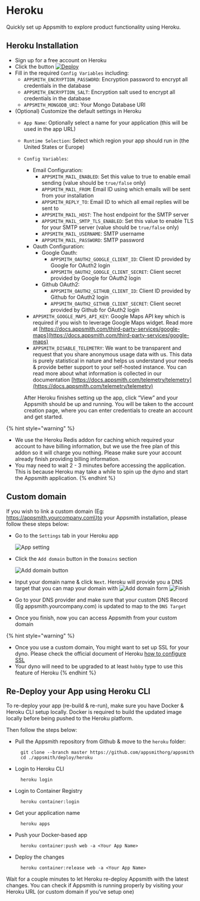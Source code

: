 # Heroku

Quickly set up Appsmith to explore product functionality using Heroku.

## Heroku Installation

* Sign up for a free account on Heroku
* Click the button [![Deploy](https://www.herokucdn.com/deploy/button.svg)](https://heroku.com/deploy?template=https://github.com/appsmithorg/appsmith/tree/master)
* Fill in the required `Config Variables`  including:
  * `APPSMITH_ENCRYPTION_PASSWORD`: Encryption password to encrypt all credentials in the database
  * `APPSMITH_ENCRYPTION_SALT`: Encryption salt used to encrypt all credentials in the database
  * `APPSMITH_MONGODB_URI`: Your Mongo Database URI
* \(Optional\) Customize the default settings in Heroku
  * `App Name`: Optionally select a name for your application \(this will be used in the app URL\)
  * `Runtime Selection`: Select which region your app should run in \(the United States or Europe\)
  * `Config Variables`:

    * Email Configuration:
      * `APPSMITH_MAIL_ENABLED`: Set this value to true to enable email sending \(value should be `true/false` only\)
      * `APPSMITH_MAIL_FROM`: Email ID using which emails will be sent from your installation
      * `APPSMITH_REPLY_TO`: Email ID to which all email replies will be sent to
      * `APPSMITH_MAIL_HOST`: The host endpoint for the SMTP server
      * `APPSMITH_MAIL_SMTP_TLS_ENABLED`: Set this value to enable TLS for your SMTP server \(value should be `true/false` only\)
      * `APPSMITH_MAIL_USERNAME`: SMTP username
      * `APPSMITH_MAIL_PASSWORD`: SMTP password
    * Oauth Configuration:
      * Google Oauth:
        * `APPSMITH_OAUTH2_GOOGLE_CLIENT_ID`: Client ID provided by Google for OAuth2 login
        * `APPSMITH_OAUTH2_GOOGLE_CLIENT_SECRET`: Client secret provided by Google for OAuth2 login
      * Github OAuth2:
        * `APPSMITH_OAUTH2_GITHUB_CLIENT_ID`: Client ID provided by Github for OAuth2 login
        * `APPSMITH_OAUTH2_GITHUB_CLIENT_SECRET`: Client secret provided by Github for OAuth2 login
    * `APPSMITH_GOOGLE_MAPS_API_KEY`: Google Maps API key which is required if you wish to leverage Google Maps widget. Read more at [https://docs.appsmith.com/third-party-services/google-maps](https://docs.appsmith.com/third-party-services/google-maps)
    * `APPSMITH_DISABLE_TELEMETRY`: We want to be transparent and request that you share anonymous usage data with us. This data is purely statistical in nature and helps us understand your needs & provide better support to your self-hosted instance. You can read more about what information is collected in our documentation [https://docs.appsmith.com/telemetry/telemetry](https://docs.appsmith.com/telemetry/telemetry)

    After Heroku finishes setting up the app, click “View” and your Appsmith should be up and running. You will be taken to the account creation page, where you can enter credentials to create an account and get started.

{% hint style="warning" %}
* We use the Heroku Redis addon for caching which required your account to have billing information, but we use the free plan of this addon so it will charge you nothing. Please make sure your account already finish providing billing information.
* You may need to wait 2 - 3 minutes before accessing the application. This is because Heroku may take a while to spin up the dyno and start the Appsmith application.
{% endhint %}

## Custom domain

If you wish to link a custom domain \(Eg: [https://appsmith.yourcompany.com\)to](https://appsmith.yourcompany.com%29to) your Appsmith installation, please follow these steps below:

* Go to the `Settings` tab in your Heroku app

  ![App setting](../.gitbook/assets/heroku-app-settings.png)

* Click the `Add domain` button in the `Domains` section

  ![Add domain button](../.gitbook/assets/heroku-add-domain-button.png)

* Input your domain name & click `Next`. Heroku will provide you a DNS target that you can map your domain with ![Add domain form](../.gitbook/assets/heroku-add-domain-form.png) ![Finish](../.gitbook/assets/heroku-finish.png)
* Go to your DNS provider and make sure that your custom DNS Record \(Eg appsmith.yourcompany.com\) is updated to map to the `DNS Target`
* Once you finish, now you can access Appsmith from your custom domain

{% hint style="warning" %}
* Once you use a custom domain, You might want to set up SSL for your dyno. Please check the official document of Heroku [how to configure SSL](https://devcenter.heroku.com/articles/ssl)
* Your dyno will need to be upgraded to at least `hobby` type to use this feature of Heroku
{% endhint %}

## Re-Deploy your App using Heroku CLI

To re-deploy your app \(re-build & re-run\), make sure you have Docker & Heroku CLI setup locally. Docker is required to build the updated image locally before being pushed to the Heroku platform.

Then follow the steps below:

* Pull the Appsmith repository from Github & move to the `heroku` folder:

  ```text
    git clone --branch master https://github.com/appsmithorg/appsmith
    cd ./appsmith/deploy/heroku
  ```

* Login to Heroku CLI

  ```text
    heroku login
  ```

* Login to Container Registry

  ```text
    heroku container:login
  ```

* Get your application name

  ```text
    heroku apps
  ```

* Push your Docker-based app

  ```text
    heroku container:push web -a <Your App Name>
  ```

* Deploy the changes

  ```text
    heroku container:release web -a <Your App Name>
  ```

Wait for a couple minutes to let Heroku re-deploy Appsmith with the latest changes. You can check if Appsmith is running properly by visiting your Heroku URL \(or custom domain if you've setup one\)

